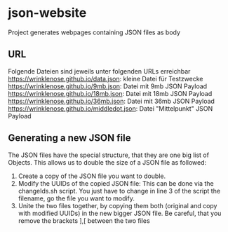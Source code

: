 # json-website

Project generates webpages containing JSON files as body

## URL

Folgende Dateien sind jeweils unter folgenden URLs erreichbar  
https://wrinklenose.github.io/data.json: kleine Datei für Testzwecke  
https://wrinklenose.github.io/9mb.json: Datei mit 9mb JSON Payload  
https://wrinklenose.github.io/18mb.json: Datei mit 18mb JSON Payload  
https://wrinklenose.github.io/36mb.json: Datei mit 36mb JSON Payload
https://wrinklenose.github.io/middledot.json: Datei "Mittelpunkt" JSON Payload

## Generating a new JSON file
The JSON files have the special structure, that they are one big list of Objects. This allows us to double the size of a JSON file as followed:  
1. Create a copy of the JSON file you want to double.  
2. Modify the UUIDs of the copied JSON file: This can be done via the changeIds.sh script. You just have to change in line 3 of the script the filename, go the file you want to modify.  
3. Unite the two files together, by copying them both (original and copy with modified UUIDs) in the new bigger JSON file. Be careful, that you remove the brackets ],[ between the two files  
